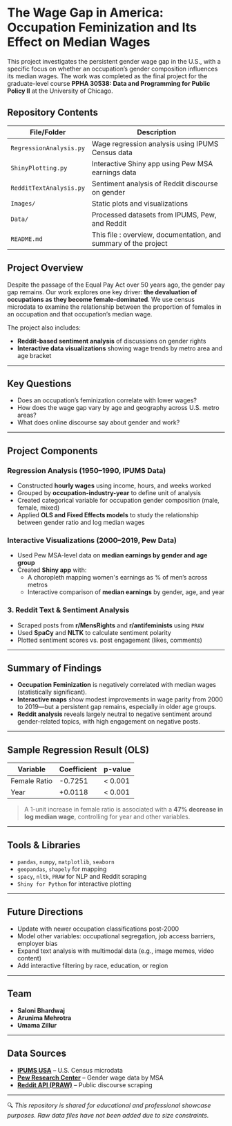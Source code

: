 # The Wage Gap in America: Occupation Feminization and Its Effect on Median Wages

This project investigates the persistent gender wage gap in the U.S., with a specific focus on whether an occupation’s gender composition influences its median wages. The work was completed as the final project for the graduate-level course **PPHA 30538: Data and Programming for Public Policy II** at the University of Chicago.

## Repository Contents

| File/Folder              | Description                                                                 |
|--------------------------|-----------------------------------------------------------------------------|
| `RegressionAnalysis.py`  | Wage regression analysis using IPUMS Census data                            |
| `ShinyPlotting.py`       | Interactive Shiny app using Pew MSA earnings data                          |
| `RedditTextAnalysis.py`  | Sentiment analysis of Reddit discourse on gender                            |
| `Images/`                | Static plots and visualizations                                             |
| `Data/`                  | Processed datasets from IPUMS, Pew, and Reddit                              |
| `README.md`              | This file : overview, documentation, and summary of the project             |


## Project Overview

Despite the passage of the Equal Pay Act over 50 years ago, the gender pay gap remains. Our work explores one key driver: **the devaluation of occupations as they become female-dominated**. We use census microdata to examine the relationship between the proportion of females in an occupation and that occupation’s median wage.

The project also includes:
- **Reddit-based sentiment analysis** of discussions on gender rights
- **Interactive data visualizations** showing wage trends by metro area and age bracket

---

## Key Questions

- Does an occupation’s feminization correlate with lower wages?
- How does the wage gap vary by age and geography across U.S. metro areas?
- What does online discourse say about gender and work?

---

## Project Components

### Regression Analysis (1950–1990, IPUMS Data)
- Constructed **hourly wages** using income, hours, and weeks worked
- Grouped by **occupation-industry-year** to define unit of analysis
- Created categorical variable for occupation gender composition (male, female, mixed)
- Applied **OLS and Fixed Effects models** to study the relationship between gender ratio and log median wages

###  Interactive Visualizations (2000–2019, Pew Data)
- Used Pew MSA-level data on **median earnings by gender and age group**
- Created **Shiny app** with:
  - A choropleth mapping women's earnings as % of men’s across metros
  - Interactive comparison of **median earnings** by gender, age, and year

### 3. Reddit Text & Sentiment Analysis
- Scraped posts from **r/MensRights** and **r/antifeminists** using `PRAW`
- Used **SpaCy** and **NLTK** to calculate sentiment polarity
- Plotted sentiment scores vs. post engagement (likes, comments)


---

##  Summary of Findings

- **Occupation Feminization** is negatively correlated with median wages (statistically significant).
- **Interactive maps** show modest improvements in wage parity from 2000 to 2019—but a persistent gap remains, especially in older age groups.
- **Reddit analysis** reveals largely neutral to negative sentiment around gender-related topics, with high engagement on negative posts.

---

## Sample Regression Result (OLS)

| Variable        | Coefficient | p-value  |
|----------------|-------------|----------|
| Female Ratio   | -0.7251     | < 0.001  |
| Year           | +0.0118     | < 0.001  |

> A 1-unit increase in female ratio is associated with a **47% decrease in log median wage**, controlling for year and other variables.

---

##  Tools & Libraries

- `pandas`, `numpy`, `matplotlib`, `seaborn`
- `geopandas`, `shapely` for mapping
- `spacy`, `nltk`, `PRAW` for NLP and Reddit scraping
- `Shiny for Python` for interactive plotting

---

## Future Directions

- Update with newer occupation classifications post-2000
- Model other variables: occupational segregation, job access barriers, employer bias
- Expand text analysis with multimodal data (e.g., image memes, video content)
- Add interactive filtering by race, education, or region

---

## Team

- **Saloni Bhardwaj**  
- **Arunima Mehrotra**  
- **Umama Zillur**

---

##  Data Sources

- **[IPUMS USA](https://usa.ipums.org/usa/)** – U.S. Census microdata  
- **[Pew Research Center](https://www.pewresearch.org/)** – Gender wage data by MSA  
- **[Reddit API (PRAW)](https://praw.readthedocs.io/)** – Public discourse scraping  

---

🔍 *This repository is shared for educational and professional showcase purposes. Raw data files have not been added due to size constraints.*
